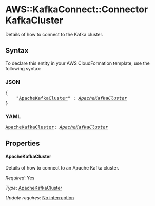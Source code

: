 # AWS::KafkaConnect::Connector KafkaCluster

Details of how to connect to the Kafka cluster.

## Syntax

To declare this entity in your AWS CloudFormation template, use the following syntax:

### JSON

<pre>
{
    "<a href="#apachekafkacluster" title="ApacheKafkaCluster">ApacheKafkaCluster</a>" : <i><a href="apachekafkacluster.md">ApacheKafkaCluster</a></i>
}
</pre>

### YAML

<pre>
<a href="#apachekafkacluster" title="ApacheKafkaCluster">ApacheKafkaCluster</a>: <i><a href="apachekafkacluster.md">ApacheKafkaCluster</a></i>
</pre>

## Properties

#### ApacheKafkaCluster

Details of how to connect to an Apache Kafka cluster.

_Required_: Yes

_Type_: <a href="apachekafkacluster.md">ApacheKafkaCluster</a>

_Update requires_: [No interruption](https://docs.aws.amazon.com/AWSCloudFormation/latest/UserGuide/using-cfn-updating-stacks-update-behaviors.html#update-no-interrupt)

